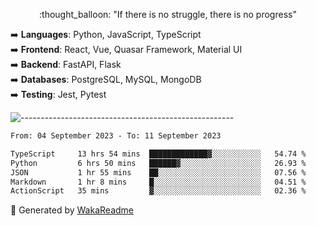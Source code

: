 <p align="center"> 
  :thought_balloon: "If there is no struggle, there is no progress"
</p>

<p align="left">
  ➡️ <strong>Languages</strong>: Python, JavaScript, TypeScript<br>
  ➡️ <strong>Frontend</strong>: React, Vue, Quasar Framework, Material UI<br>
  ➡️ <strong>Backend</strong>: FastAPI, Flask<br>
  ➡️ <strong>Databases</strong>: PostgreSQL, MySQL, MongoDB<br>
  ➡️ <strong>Testing</strong>: Jest, Pytest<br>
</p>

![-----------------------------------------------------](https://raw.githubusercontent.com/andreasbm/readme/master/assets/lines/vintage.png)

<!--START_SECTION:waka-->

```txt
From: 04 September 2023 - To: 11 September 2023

TypeScript     13 hrs 54 mins  █████████████▓░░░░░░░░░░░   54.74 %
Python         6 hrs 50 mins   ██████▓░░░░░░░░░░░░░░░░░░   26.93 %
JSON           1 hr 55 mins    ██░░░░░░░░░░░░░░░░░░░░░░░   07.56 %
Markdown       1 hr 8 mins     █░░░░░░░░░░░░░░░░░░░░░░░░   04.51 %
ActionScript   35 mins         ▓░░░░░░░░░░░░░░░░░░░░░░░░   02.36 %
```

<!--END_SECTION:waka-->


🚀 Generated by [WakaReadme](https://github.com/athul/waka-readme)
